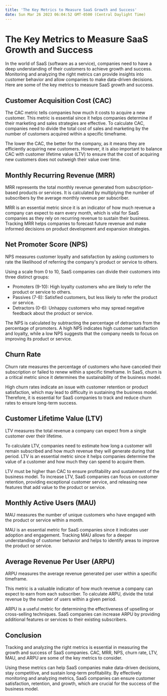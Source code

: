 ```yaml
---
title: 'The Key Metrics to Measure SaaS Growth and Success'
date: Sun Mar 26 2023 06:04:52 GMT-0500 (Central Daylight Time)
---
```


# The Key Metrics to Measure SaaS Growth and Success

In the world of SaaS (software as a service), companies need to have a deep understanding of their customers to achieve growth and success. Monitoring and analyzing the right metrics can provide insights into customer behavior and allow companies to make data-driven decisions. Here are some of the key metrics to measure SaaS growth and success.

## Customer Acquisition Cost (CAC)

The CAC metric tells companies how much it costs to acquire a new customer. This metric is essential since it helps companies determine if their marketing and sales strategies are effective. To calculate CAC, companies need to divide the total cost of sales and marketing by the number of customers acquired within a specific timeframe.

The lower the CAC, the better for the company, as it means they are efficiently acquiring new customers. However, it is also important to balance CAC with customer lifetime value (LTV) to ensure that the cost of acquiring new customers does not outweigh their value over time.

## Monthly Recurring Revenue (MRR)

MRR represents the total monthly revenue generated from subscription-based products or services. It is calculated by multiplying the number of subscribers by the average monthly revenue per subscriber.

MRR is an essential metric since it is an indicator of how much revenue a company can expect to earn every month, which is vital for SaaS companies as they rely on recurring revenue to sustain their business. Tracking MRR helps companies to forecast future revenue and make informed decisions on product development and expansion strategies.

## Net Promoter Score (NPS)

NPS measures customer loyalty and satisfaction by asking customers to rate the likelihood of referring the company's product or service to others. 

Using a scale from 0 to 10, SaaS companies can divide their customers into three distinct groups:

- Promoters (9-10): High loyalty customers who are likely to refer the product or service to others.
- Passives (7-8): Satisfied customers, but less likely to refer the product or service.
- Detractors (0-6): Unhappy customers who may spread negative feedback about the product or service.

The NPS is calculated by subtracting the percentage of detractors from the percentage of promoters. A high NPS indicates high customer satisfaction and loyalty, while a low NPS suggests that the company needs to focus on improving its product or service.

## Churn Rate

Churn rate measures the percentage of customers who have canceled their subscription or failed to renew within a specific timeframe. In SaaS, churn is a critical metric since it determines the sustainability of the business model.

High churn rates indicate an issue with customer retention or product satisfaction, which may lead to difficulty in sustaining the business model. Therefore, it is essential for SaaS companies to track and reduce churn rates to ensure long-term success.

## Customer Lifetime Value (LTV)

LTV measures the total revenue a company can expect from a single customer over their lifetime. 

To calculate LTV, companies need to estimate how long a customer will remain subscribed and how much revenue they will generate during that period. LTV is an essential metric since it helps companies determine the value of a customer and how much they can spend to acquire them.

LTV must be higher than CAC to ensure profitability and sustainment of the business model. To increase LTV, SaaS companies can focus on customer retention, providing exceptional customer service, and releasing new features that add value to the product or service.

## Monthly Active Users (MAU)

MAU measures the number of unique customers who have engaged with the product or service within a month. 

 MAU is an essential metric for SaaS companies since it indicates user adoption and engagement. Tracking MAU allows for a deeper understanding of customer behavior and helps to identify areas to improve the product or service.

## Average Revenue Per User (ARPU)

ARPU measures the average revenue generated per user within a specific timeframe. 

This metric is a valuable indicator of how much revenue a company can expect to earn from each subscriber. To calculate ARPU, divide the total revenue by the number of users within a given period. 

ARPU is a useful metric for determining the effectiveness of upselling or cross-selling techniques. SaaS companies can increase ARPU by providing additional features or services to their existing subscribers.

## Conclusion

Tracking and analyzing the right metrics is essential in measuring the growth and success of SaaS companies. CAC, MRR, NPS, churn rate, LTV, MAU, and ARPU are some of the key metrics to consider.

Using these metrics can help SaaS companies make data-driven decisions, stay competitive, and sustain long-term profitability. By effectively monitoring and analyzing metrics, SaaS companies can ensure customer satisfaction, retention, and growth, which are crucial for the success of the business model.

